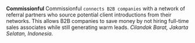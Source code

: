 **Commissionful** Commissionful `connects B2B companies` with a network of referral partners who source potential client introductions from their networks. This allows B2B companies to save money by not hiring full-time sales associates while still generating warm leads. *Cilandak Barat, Jakarta Selatan, Indonesia*.
